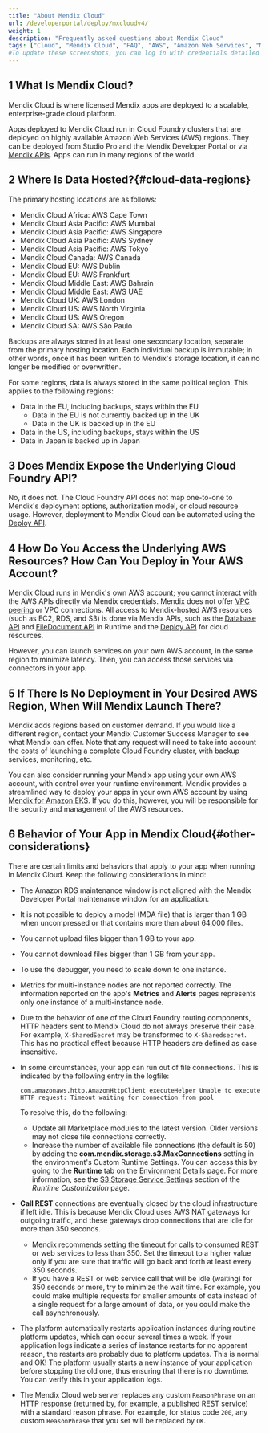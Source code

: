 ```yaml
---
title: "About Mendix Cloud"
url: /developerportal/deploy/mxcloudv4/
weight: 1
description: "Frequently asked questions about Mendix Cloud"
tags: ["Cloud", "Mendix Cloud", "FAQ", "AWS", "Amazon Web Services", "Max file size"]
#To update these screenshots, you can log in with credentials detailed in How to Update Screenshots Using Team Apps.
---
```


## 1 What Is Mendix Cloud?

Mendix Cloud is where licensed Mendix apps are deployed to a scalable, enterprise-grade cloud platform.

Apps deployed to Mendix Cloud run in Cloud Foundry clusters that are deployed on highly available Amazon Web Services (AWS) regions. They can be deployed from Studio Pro and the Mendix Developer Portal or via [Mendix APIs](/apidocs-mxsdk/apidocs/deploy-api/). Apps can run in many regions of the world.

## 2 Where Is Data Hosted?{#cloud-data-regions}

The primary hosting locations are as follows:

* Mendix Cloud Africa: AWS Cape Town
* Mendix Cloud Asia Pacific: AWS Mumbai
* Mendix Cloud Asia Pacific: AWS Singapore
* Mendix Cloud Asia Pacific: AWS Sydney
* Mendix Cloud Asia Pacific: AWS Tokyo
* Mendix Cloud Canada: AWS Canada
* Mendix Cloud EU: AWS Dublin
* Mendix Cloud EU: AWS Frankfurt
* Mendix Cloud Middle East: AWS Bahrain
* Mendix Cloud Middle East: AWS UAE
* Mendix Cloud UK: AWS London
* Mendix Cloud US: AWS North Virginia
* Mendix Cloud US: AWS Oregon
* Mendix Cloud SA: AWS São Paulo

Backups are always stored in at least one secondary location, separate from the primary hosting location. Each individual backup is immutable; in other words, once it has been written to Mendix's storage location, it can no longer be modified or overwritten.

For some regions, data is always stored in the same political region. This applies to the following regions:

* Data in the EU, including backups, stays within the EU
    * Data in the EU is not currently backed up in the UK
    * Data in the UK is backed up in the EU
* Data in the US, including backups, stays within the US
* Data in Japan is backed up in Japan

## 3 Does Mendix Expose the Underlying Cloud Foundry API?

No, it does not. The Cloud Foundry API does not map one-to-one to Mendix's deployment options, authorization model, or cloud resource usage. However, deployment to Mendix Cloud can be automated using the [Deploy API](/apidocs-mxsdk/apidocs/deploy-api/).

## 4 How Do You Access the Underlying AWS Resources? How Can You Deploy in Your AWS Account?

Mendix Cloud runs in Mendix's own AWS account; you cannot interact with the AWS APIs directly via Mendix credentials. Mendix does not offer [VPC peering](http://docs.aws.amazon.com/AmazonVPC/latest/PeeringGuide/Welcome.html) or VPC connections. All access to Mendix-hosted AWS resources (such as EC2, RDS, and S3) is done via Mendix APIs, such as the [Database API](https://apidocs.rnd.mendix.com/10/runtime/com/mendix/core/Core.html#createXPathQuery(java.lang.String)) and [FileDocument API](https://apidocs.rnd.mendix.com/10/runtime/com/mendix/core/Core.html#storeFileDocumentContent(com.mendix.systemwideinterfaces.core.IContext,com.mendix.systemwideinterfaces.core.IMendixObject,java.io.InputStream)) in Runtime and the [Deploy API](/apidocs-mxsdk/apidocs/deploy-api/) for cloud resources.

However, you can launch services on your own AWS account, in the same region to minimize latency. Then, you can access those services via connectors in your app.

## 5 If There Is No Deployment in Your Desired AWS Region, When Will Mendix Launch There?

Mendix adds regions based on customer demand. If you would like a different region, contact your Mendix Customer Success Manager to see what Mendix can offer. Note that any request will need to take into account the costs of launching a complete Cloud Foundry cluster, with backup services, monitoring, etc. 

You can also consider running your Mendix app using your own AWS account, with control over your runtime environment. Mendix provides a streamlined way to deploy your apps in your own AWS account by using [Mendix for Amazon EKS](https://aws.amazon.com/solutions/partners/terraform-modules/mendix-eks/). If you do this, however, you will be responsible for the security and management of the AWS resources.

## 6 Behavior of Your App in Mendix Cloud{#other-considerations}

There are certain limits and behaviors that apply to your app when running in Mendix Cloud. Keep the following considerations in mind:

* The Amazon RDS maintenance window is not aligned with the Mendix Developer Portal maintenance window for an application.
* It is not possible to deploy a model (MDA file) that is larger than 1 GB when uncompressed or that contains more than about 64,000 files.
* You cannot upload files bigger than 1 GB to your app.
* You cannot download files bigger than 1 GB from your app.
* To use the debugger, you need to scale down to one instance.
* Metrics for multi-instance nodes are not reported correctly. The information reported on the app's **Metrics** and **Alerts** pages represents only one instance of a multi-instance node.
* Due to the behavior of one of the Cloud Foundry routing components, HTTP headers sent to Mendix Cloud do not always preserve their case. For example, `X-SharedSecret` may be transformed to `X-Sharedsecret`. This has no practical effect because HTTP headers are defined as case insensitive.
* In some circumstances, your app can run out of file connections. This is indicated by the following entry in the logfile:

    ```
    com.amazonaws.http.AmazonHttpClient executeHelper Unable to execute HTTP request: Timeout waiting for connection from pool
    ```

    To resolve this, do the following:
    * Update all Marketplace modules to the latest version. Older versions may not close file connections correctly.
    * Increase the number of available file connections (the default is 50) by adding the **com.mendix.storage.s3.MaxConnections** setting in the environment's Custom Runtime Settings. You can access this by going to the **Runtime** tab on the [Environment Details](/developerportal/deploy/environments-details/) page. For more information, see the [S3 Storage Service Settings](/refguide/custom-settings/#amazon-s3-storage-service-settings) section of the *Runtime Customization* page.
* **Call REST** connections are eventually closed by the cloud infrastructure if left idle. This is because Mendix Cloud uses AWS NAT gateways for outgoing traffic, and these gateways drop connections that are idle for more than 350 seconds.
    * Mendix recommends [setting the timeout](/refguide/call-rest-action/#timeout) for calls to consumed REST or web services to less than 350. Set the timeout to a higher value only if you are sure that traffic will go back and forth at least every 350 seconds.
    * If you have a REST or web service call that will be idle (waiting) for 350 seconds or more, try to minimize the wait time. For example, you could make multiple requests for smaller amounts of data instead of a single request for a large amount of data, or you could make the call asynchronously.

* The platform automatically restarts application instances during routine platform updates, which can occur several times a week. If your application logs indicate a series of instance restarts for no apparent reason, the restarts are probably due to platform updates. This is normal and OK! The platform usually starts a new instance of your application before stopping the old one, thus ensuring that there is no downtime. You can verify this in your application logs.
* The Mendix Cloud web server replaces any custom `ReasonPhrase` on an HTTP response (returned by, for example, a published REST service) with a standard reason phrase. For example, for status code `200`, any custom `ReasonPhrase` that you set will be replaced by `OK`.
